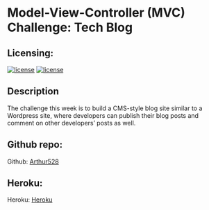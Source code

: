 # Model-View-Controller (MVC) Challenge: Tech Blog


## Licensing:
[![license](https://img.shields.io/badge/Shark-great%20white-red)](https://shields.io)
[![license](https://img.shields.io/badge/license-MIT-brightgreen)](https://shields.io)

## Description
The challenge this week is to build a CMS-style blog site similar to a Wordpress site, where developers can publish their blog posts and comment on other developers’ posts as well.

## Github repo:

Github: [Arthur528](https://github.com/Arthur528/project-tiger)

## Heroku:

Heroku: [Heroku](https://tiger-tech-blog.herokuapp.com/)

